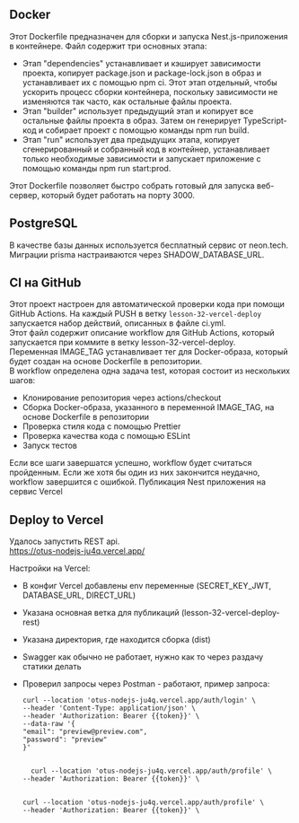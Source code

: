 ## Docker

Этот Dockerfile предназначен для сборки и запуска Nest.js-приложения в контейнере. Файл содержит три основных этапа:

- Этап "dependencies" устанавливает и кэширует зависимости проекта, копирует package.json и package-lock.json в образ и устанавливает их с помощью npm ci. Этот этап отдельный, чтобы ускорить процесс сборки контейнера, поскольку зависимости не изменяются так часто, как остальные файлы проекта.
- Этап "builder" использует предыдущий этап и копирует все остальные файлы проекта в образ. Затем он генерирует TypeScript-код и собирает проект с помощью команды npm run build.
- Этап "run" использует два предыдущих этапа, копирует сгенерированный и собранный код в контейнер, устанавливает только необходимые зависимости и запускает приложение с помощью команды npm run start:prod.

Этот Dockerfile позволяет быстро собрать готовый для запуска веб-сервер, который будет работать на порту 3000.

## PostgreSQL

В качестве базы данных используется бесплатный сервис от neon.tech.
Миграции prisma настраиваются через SHADOW_DATABASE_URL.

## CI на GitHub

Этот проект настроен для автоматической проверки кода при помощи GitHub Actions. На каждый PUSH в ветку `lesson-32-vercel-deploy` запускается набор действий, описанных в файле ci.yml.  
Этот файл содержит описание workflow для GitHub Actions, который запускается при коммите в ветку lesson-32-vercel-deploy.  
Переменная IMAGE_TAG устанавливает тег для Docker-образа, который будет создан на основе Dockerfile в репозитории.  
В workflow определена одна задача test, которая состоит из нескольких шагов:

- Клонирование репозитория через actions/checkout
- Сборка Docker-образа, указанного в переменной IMAGE_TAG, на основе Dockerfile в репозитории
- Проверка стиля кода с помощью Prettier
- Проверка качества кода с помощью ESLint
- Запуск тестов

Если все шаги завершатся успешно, workflow будет считаться пройденным. Если же хотя бы один из них закончится неудачно, workflow завершится с ошибкой.
Публикация Nest приложения на сервис Vercel

## Deploy to Vercel

Удалось запустить REST api.  
https://otus-nodejs-ju4q.vercel.app/

Настройки на Vercel:
- В конфиг Vercel добавлены env переменные (SECRET_KEY_JWT, DATABASE_URL, DIRECT_URL)
- Указана основная ветка для публикаций (lesson-32-vercel-deploy-rest)
- Указана директория, где находится сборка (dist)
- Swagger как обычно не работает, нужно как то через раздачу статики делать
- Проверил запросы через Postman - работают, пример запроса:

      curl --location 'otus-nodejs-ju4q.vercel.app/auth/login' \
      --header 'Content-Type: application/json' \
      --header 'Authorization: Bearer {{token}}' \
      --data-raw '{
      "email": "preview@preview.com",
      "password": "preview"
      }'
  
    
        curl --location 'otus-nodejs-ju4q.vercel.app/auth/profile' \
      --header 'Authorization: Bearer {{token}}' \

  
      curl --location 'otus-nodejs-ju4q.vercel.app/auth/profile' \
      --header 'Authorization: Bearer {{token}}' \
